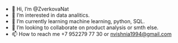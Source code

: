 - 👋 Hi, I’m @ZverkovaNat
- 👀 I’m interested in data analitics.
- 🌱 I’m currently learning machine learning, python, SQL.
- 💞️ I’m looking to collaborate on product analysis or smth else.
- 📫 How to reach me +7 952279 77 30 or nvishnia1994@gmail.com
